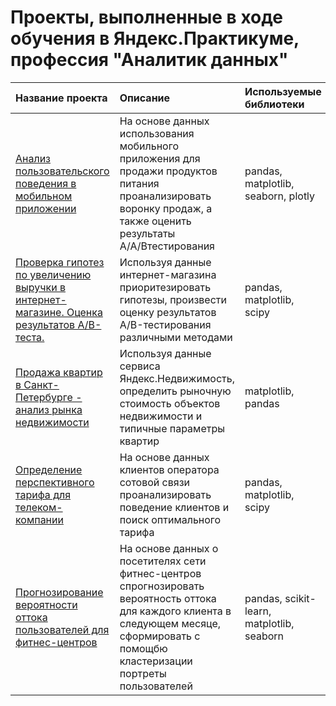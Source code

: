 # Проекты, выполненные в ходе обучения в Яндекс.Практикуме, профессия "Аналитик данных"

|Название проекта|Описание|Используемые библиотеки|
|:---------------|:-------|:----------------------|
|[Анализ пользовательского поведения в мобильном приложении](https://github.com/Eugenia22/yandex_practicum_projects/tree/main/mobile_app_ab_funnel)|На основе данных использования мобильного приложения для продажи продуктов питания проанализировать воронку продаж, а также оценить результаты A/A/Bтестирования|pandas, matplotlib, seaborn, plotly|
|[Проверка гипотез по увеличению выручки в интернет-магазине. Оценка результатов А/В-теста.](https://github.com/Eugenia22/yandex_practicum_projects/tree/main/online_shop_ab_test)|Используя данные интернет-магазина приоритезировать гипотезы, произвести оценку результатов A/B-тестирования различными методами|pandas, matplotlib, scipy|
|[Продажа квартир в Санкт-Петербурге - анализ рынка недвижимости](https://github.com/Eugenia22/yandex_practicum_projects/tree/main/real_estate)|Используя данные сервиса Яндекс.Недвижимость, определить рыночную стоимость объектов недвижимости и типичные параметры квартир|matplotlib, pandas|
|[Определение перспективного тарифа для телеком-компании](https://github.com/Eugenia22/yandex_practicum_projects/tree/main/telecom_analysis)|На основе данных клиентов оператора сотовой связи проанализировать поведение клиентов и поиск оптимального тарифа|pandas, matplotlib, scipy|
|[Прогнозирование вероятности оттока пользователей для фитнес-центров](https://github.com/Eugenia22/yandex_practicum_projects/tree/main/fitness_clusters)|На основе данных о посетителях сети фитнес-центров спрогнозировать вероятность оттока для каждого клиента в следующем месяце, сформировать с помощбю кластеризации портреты пользователей|pandas, scikit-learn, matplotlib, seaborn|
